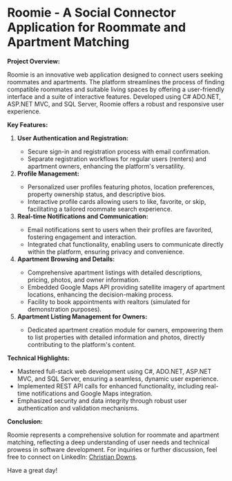 # Roomie - A Social Connector Application for Roommate and Apartment Matching
<b>Project Overview:</b>

Roomie is an innovative web application designed to connect users seeking roommates and apartments. The platform streamlines the process of finding compatible roommates and suitable living spaces by offering a user-friendly interface and a suite of interactive features. Developed using C# ADO.NET, ASP.NET MVC, and SQL Server, Roomie offers a robust and responsive user experience.

<b>Key Features:</b>
<ol>
<li><b>User Authentication and Registration:</b></li>

  <ul>
    <li>Secure sign-in and registration process with email confirmation.</li>
    <li>Separate registration workflows for regular users (renters) and apartment owners, enhancing the platform's versatility.</li>
    </ul>
  <li><b>Profile Management:</b></li>

  <ul>
    <li>Personalized user profiles featuring photos, location preferences, property ownership status, and descriptive bios.</li>
    <li>Interactive profile cards allowing users to like, favorite, or skip, facilitating a tailored roommate search experience.</li>
  </ul>
  <li><b>Real-time Notifications and Communication:</b></li>

  <ul>
    <li>Email notifications sent to users when their profiles are favorited, fostering engagement and interaction.</li>
     <li>Integrated chat functionality, enabling users to communicate directly within the platform, ensuring privacy and convenience.</li>
  </ul>
<li><b>Apartment Browsing and Details:</b></li>

 <ul>
    <li>Comprehensive apartment listings with detailed descriptions, pricing, photos, and owner information.</li>
    <li>Embedded Google Maps API providing satellite imagery of apartment locations, enhancing the decision-making process.</li>
    <li>Facility to book appointments with realtors (simulated for demonstration purposes).</li>
 </ul>
<li><b>Apartment Listing Management for Owners:</b></li>

<ul><li>Dedicated apartment creation module for owners, empowering them to list properties with detailed information and photos, directly contributing to the platform's content.</li></ul>
</ol>
<b>Technical Highlights:</b>
<ul>
  <li>Mastered full-stack web development using C#, ADO.NET, ASP.NET MVC, and SQL Server, ensuring a seamless, dynamic user experience.</li>
  <li>Implemented REST API calls for enhanced functionality, including real-time notifications and Google Maps integration.</li>
  <li>Emphasized security and data integrity through robust user authentication and validation mechanisms.</li>
</ul>
<b>Conclusion:</b>

Roomie represents a comprehensive solution for roommate and apartment matching, reflecting a deep understanding of user needs and technical prowess in software development. For inquiries or further discussion, feel free to connect on LinkedIn: <a href = "https://www.linkedin.com/in/christian-downs1/">Christian Downs</a>.

Have a great day!
